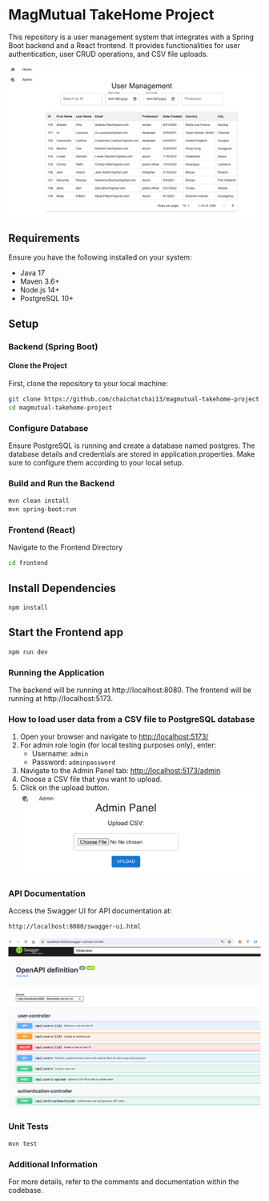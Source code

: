 # MagMutual TakeHome Project

This repository is a user management system that integrates with a Spring Boot backend and a React frontend. It provides functionalities for user authentication, user CRUD operations, and CSV file uploads.

![Application.png](Application.png)

## Requirements

Ensure you have the following installed on your system:
- Java 17
- Maven 3.6+
- Node.js 14+
- PostgreSQL 10+

## Setup

### Backend (Spring Boot)

#### Clone the Project

First, clone the repository to your local machine:

```bash
git clone https://github.com/chaichatchai13/magmutual-takehome-project.git
cd magmutual-takehome-project
```
### Configure Database
Ensure PostgreSQL is running and create a database named postgres. The database details and credentials are stored in application.properties. Make sure to configure them according to your local setup.

### Build and Run the Backend
```bash
mvn clean install
mvn spring-boot:run
```

### Frontend (React)
Navigate to the Frontend Directory
```bash
cd frontend
```

## Install Dependencies
```bash
npm install
```

## Start the Frontend app
```bash
npm run dev
```

### Running the Application
The backend will be running at http://localhost:8080. 
The frontend will be running at http://localhost:5173.

### How to load user data from a CSV file to PostgreSQL database

1. Open your browser and navigate to [http://localhost:5173/](http://localhost:5173/)
2. For admin role login (for local testing purposes only), enter:
    - Username: `admin`
    - Password: `adminpassword`
3. Navigate to the Admin Panel tab: [http://localhost:5173/admin](http://localhost:5173/admin)
4. Choose a CSV file that you want to upload.
5. Click on the upload button.
![AdminPanel.png](AdminPanel.png)


### API Documentation
Access the Swagger UI for API documentation at:
```bash
http://localhost:8080/swagger-ui.html
```
![Swagger-UI.png](Swagger-UI.png)

### Unit Tests
```bash
mvn test
```

### Additional Information
For more details, refer to the comments and documentation within the codebase.